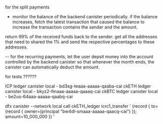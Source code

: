 

for the split payments

- monitor the balance of the backend canister periodically. if the balance increases, fetch the latest transaction that caused the balance to increase
the transaction contains the sender and the amount.

return 99% of the received funds back to the sender.
get all the addresses that need to shared the 1% and send the respective percentages to these addresses.

-- for the recurring payments, let the user depsit money into the account controlled by the backend canister so that whenever the month ends, the canister can automatically deduct the amount.

for tests ??????


ICP ledger canister local - bd3sg-teaaa-aaaaa-qaaba-cai
ckETH ledger canister local - bkyz2-fmaaa-aaaaa-qaaaq-cai
ckBTC ledger canister local - be2us-64aaa-aaaaa-qaabq-cai



dfx canister --network local call ckETH_ledger icrc1_transfer '
  (record {
    to=(record {
      owner=(principal "bw4dl-smaaa-aaaaa-qaacq-cai")
    });
    amount=10_000_000
  })
'